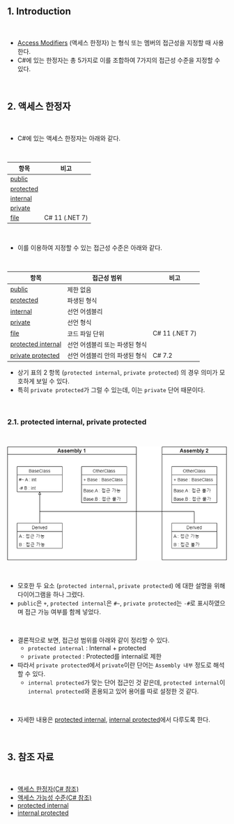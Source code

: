 ## 1. Introduction

<br>

- [Access Modifiers](https://learn.microsoft.com/ko-kr/dotnet/csharp/language-reference/keywords/access-modifiers) (액세스 한정자) 는 형식 또는 멤버의 접근성을 지정할 때 사용한다.
- C#에 있는 한정자는 총 5가지로 이를 조합하여 7가지의 접근성 수준을 지정할 수 있다.

<br>

## 2. 액세스 한정자

<br>

- C#에 있는 액세스 한정자는 아래와 같다.

<br>

|항목|비고|
|---|---|
|[public](https://learn.microsoft.com/ko-kr/dotnet/csharp/language-reference/keywords/public)||
|[protected](https://learn.microsoft.com/ko-kr/dotnet/csharp/language-reference/keywords/protected)||
|[internal](https://learn.microsoft.com/ko-kr/dotnet/csharp/language-reference/keywords/internal)||
|[private](https://learn.microsoft.com/ko-kr/dotnet/csharp/language-reference/keywords/private)||
|[file](https://learn.microsoft.com/ko-kr/dotnet/csharp/language-reference/keywords/file)|C# 11 (.NET 7)|

<br>

- 이를 이용하여 지정할 수 있는 접근성 수준은 아래와 같다.

<br>

|항목|접근성 범위|비고|
|---|---|---|
|[public](https://learn.microsoft.com/ko-kr/dotnet/csharp/language-reference/keywords/public)|제한 없음||
|[protected](https://learn.microsoft.com/ko-kr/dotnet/csharp/language-reference/keywords/protected)|파생된 형식||
|[internal](https://learn.microsoft.com/ko-kr/dotnet/csharp/language-reference/keywords/internal)|선언 어셈블리||
|[private](https://learn.microsoft.com/ko-kr/dotnet/csharp/language-reference/keywords/private)|선언 형식||
|[file](https://learn.microsoft.com/ko-kr/dotnet/csharp/language-reference/keywords/file)|코드 파일 단위|C# 11 (.NET 7)|
|[protected internal](https://learn.microsoft.com/ko-kr/dotnet/csharp/language-reference/keywords/protected-internal)|선언 어셈블리 또는 파생된 형식||
|[private protected](https://learn.microsoft.com/ko-kr/dotnet/csharp/language-reference/keywords/private-protected)|선언 어셈블리 안의 파생된 형식|C# 7.2|

- 상기 표의 2 항목 (`protected internal`, `private protected`) 의 경우 의미가 모호하게 보일 수 있다.
- 특히 `private protected`가 그럴 수 있는데, 이는 `private` 단어 때문이다.

<br>

### 2.1. protected internal, private protected

<br>

![Protected internal과 private protected](./Assets/protectedinternalandprivateprotected.png)

<br>

- 모호한 두 요소 (`protected internal`, `private protected`) 에 대한 설명을 위해 다이어그램을 하나 그렸다.
- `public`은 `+`, `protected internal`은 `#~`, `private protected`는 `-#`로 표시하였으며 접근 가능 여부를 함께 넣었다.

<br>

- 결론적으로 보면, 접근성 범위를 아래와 같이 정리할 수 있다.
    - `protected internal` : Internal + protected
    - `private protected` : Protected를 internal로 제한
- 따라서 `private protected`에서 `private`이란 단어는 `Assembly 내부` 정도로 해석할 수 있다.
    - `internal protected`가 맞는 단어 접근인 것 같은데, `protected internal`이 `internal protected`와 혼용되고 있어 용어를 따로 설정한 것 같다.

<br>

- 자세한 내용은 [protected internal](7.%20Protected%20internal.md), [internal protected](8.%20Private%20protected.md)에서 다루도록 한다.

<br>

## 3. 참조 자료

<br>

- [액세스 한정자(C# 참조)](https://learn.microsoft.com/ko-kr/dotnet/csharp/language-reference/keywords/access-modifiers)
- [액세스 가능성 수준(C# 참조)](https://learn.microsoft.com/ko-kr/dotnet/csharp/language-reference/keywords/accessibility-levels)
- [protected internal](7.%20Protected%20internal.md)
- [internal protected](8.%20Private%20protected.md)